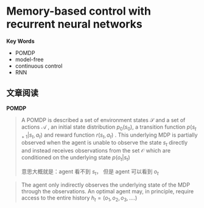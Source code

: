 # Memory-based control with recurrent neural networks

**Key Words**

* POMDP
* model-free
* continuous control
* RNN



## 文章阅读

**POMDP**

> A POMDP is described a set of environment states $\mathcal S$ and a set of actions $\mathcal A$ , an initial state distribution $p_0(s_0)$, a transition function $p(s_{t+1}|s_t,a_t)$ and reward function $r(s_t,a_t)$ . This underlying MDP is partially observed when the agent is unable to observe the state $s_t$ directly and instead receives observations from the set $\mathcal O$ which are conditioned on the underlying state $p(o_t|s_t)$
>
> 意思大概就是：agent 看不到 $s_t$， 但是  agent 可以看到 $o_t$



> The agent only indirectly observes the underlying state of the MDP through the observations. An optimal agent may, in principle, require access to the entire history $h_t=(o_1, o_2, o_3,....)$